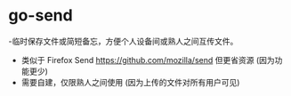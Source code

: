 # go-send

-临时保存文件或简短备忘，方便个人设备间或熟人之间互传文件。
- 类似于 Firefox Send https://github.com/mozilla/send 但更省资源 (因为功能更少)
- 需要自建，仅限熟人之间使用 (因为上传的文件对所有用户可见)
